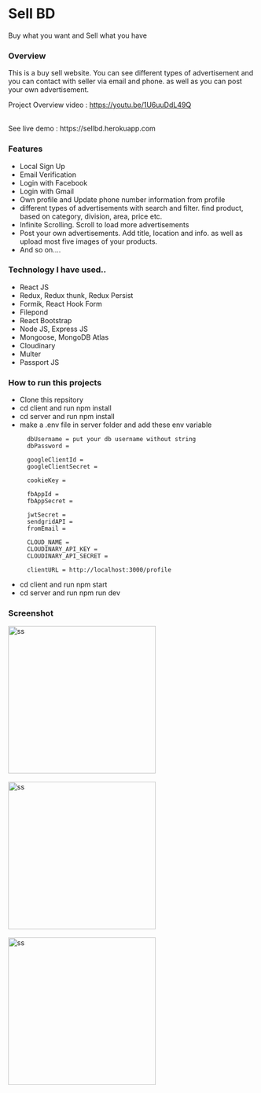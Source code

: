 # Sell BD
Buy what you want and Sell what you have

<h3>Overview</h3>
<p>This is a buy sell website. You can see different types of advertisement and
you can contact with seller via email and phone. as well as you can post your own advertisement.</p>

<span>Project Overview video : https://youtu.be/1U6uuDdL49Q </span> 
<div></div> <br>
<span>See live demo : https://sellbd.herokuapp.com </span>

<h3>Features</h3>
<ul>
  <li>Local Sign Up</li>
  <li>Email Verification</li>
  <li>Login with Facebook</li>
  <li>Login with Gmail</li>
  <li>Own profile and Update phone number information from profile</li>
  <li>different types of advertisements with search and filter. find product, based on category, division, area, price etc. </li>
  <li>Infinite Scrolling. Scroll to load more advertisements</li>
  <li>Post your own advertisements. Add title, location and info. as well as upload most five images of your products. </li>
  <li>And so on....</li>
</ul>

<h3> Technology I have used.. </h3>
<ul>
  <li>React JS</li>
  <li>Redux, Redux thunk, Redux Persist</li>
  <li>Formik, React Hook Form</li>
  <li>Filepond</li>
  <li>React Bootstrap</li>
  <li>Node JS, Express JS</li>
  <li>Mongoose, MongoDB Atlas</li>
  <li>Cloudinary</li>
  <li>Multer</li>
  <li>Passport JS</li>
</ul>

<h3>How to run this projects</h3>
  <ul>
    <li>Clone this repsitory</li>
    <li>cd client and run npm install</li>
    <li>cd server and run npm install</li>
    <li>make a .env file in server folder and add these env variable
      
      dbUsername = put your db username without string
      dbPassword = 

      googleClientId = 
      googleClientSecret = 

      cookieKey = 

      fbAppId = 
      fbAppSecret = 

      jwtSecret = 
      sendgridAPI = 
      fromEmail = 

      CLOUD_NAME = 
      CLOUDINARY_API_KEY = 
      CLOUDINARY_API_SECRET = 

      clientURL = http://localhost:3000/profile 
  </li>
  <li>cd client and run npm start</li>
  <li>cd server and run npm run dev</li>
  </ul>
  
  <h3>Screenshot</h3>
  
  <img height="300px" src="client/public/img/ss1.png" alt="ss" /> 
  
  <div></div> <br>
  
  <img height="300px" src="client/public/img/ss2.png" alt="ss" /> 
  
  <div></div> <br>
  
  <img height="300px" src="client/public/img/ss3.png" alt="ss" />
